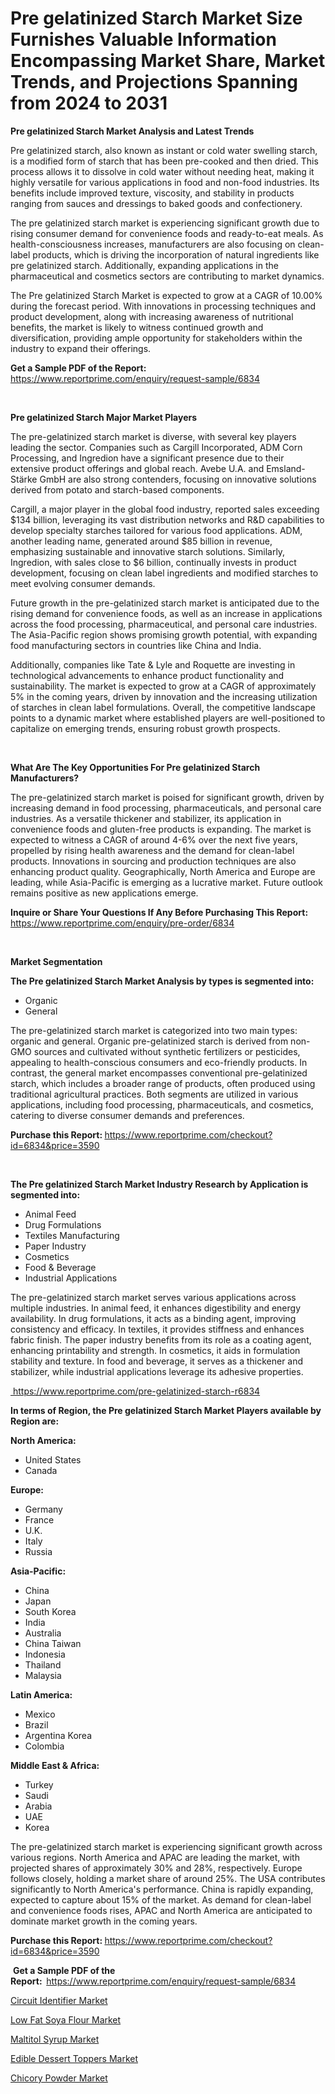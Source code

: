 <p><h1>Pre gelatinized Starch Market Size Furnishes Valuable Information Encompassing Market Share, Market Trends, and Projections Spanning from 2024 to 2031</h1></p><p><strong>Pre gelatinized Starch Market Analysis and Latest Trends</strong></p>
<p><p>Pre gelatinized starch, also known as instant or cold water swelling starch, is a modified form of starch that has been pre-cooked and then dried. This process allows it to dissolve in cold water without needing heat, making it highly versatile for various applications in food and non-food industries. Its benefits include improved texture, viscosity, and stability in products ranging from sauces and dressings to baked goods and confectionery.</p><p>The pre gelatinized starch market is experiencing significant growth due to rising consumer demand for convenience foods and ready-to-eat meals. As health-consciousness increases, manufacturers are also focusing on clean-label products, which is driving the incorporation of natural ingredients like pre gelatinized starch. Additionally, expanding applications in the pharmaceutical and cosmetics sectors are contributing to market dynamics.</p><p>The Pre gelatinized Starch Market is expected to grow at a CAGR of 10.00% during the forecast period. With innovations in processing techniques and product development, along with increasing awareness of nutritional benefits, the market is likely to witness continued growth and diversification, providing ample opportunity for stakeholders within the industry to expand their offerings.</p></p>
<p><strong>Get a Sample PDF of the Report:&nbsp;</strong> <a href="https://www.reportprime.com/enquiry/request-sample/6834?utm_campaign=28&utm_medium=2&utm_source=Github&utm_content=ia&utm_term=10102024&utm_id=pre-gelatinized-starch">https://www.reportprime.com/enquiry/request-sample/6834</a></p>
<p>&nbsp;</p>
<p><strong>Pre gelatinized Starch Major Market Players</strong></p>
<p><p>The pre-gelatinized starch market is diverse, with several key players leading the sector. Companies such as Cargill Incorporated, ADM Corn Processing, and Ingredion have a significant presence due to their extensive product offerings and global reach. Avebe U.A. and Emsland-Stärke GmbH are also strong contenders, focusing on innovative solutions derived from potato and starch-based components. </p><p>Cargill, a major player in the global food industry, reported sales exceeding $134 billion, leveraging its vast distribution networks and R&D capabilities to develop specialty starches tailored for various food applications. ADM, another leading name, generated around $85 billion in revenue, emphasizing sustainable and innovative starch solutions. Similarly, Ingredion, with sales close to $6 billion, continually invests in product development, focusing on clean label ingredients and modified starches to meet evolving consumer demands.</p><p>Future growth in the pre-gelatinized starch market is anticipated due to the rising demand for convenience foods, as well as an increase in applications across the food processing, pharmaceutical, and personal care industries. The Asia-Pacific region shows promising growth potential, with expanding food manufacturing sectors in countries like China and India. </p><p>Additionally, companies like Tate & Lyle and Roquette are investing in technological advancements to enhance product functionality and sustainability. The market is expected to grow at a CAGR of approximately 5% in the coming years, driven by innovation and the increasing utilization of starches in clean label formulations. Overall, the competitive landscape points to a dynamic market where established players are well-positioned to capitalize on emerging trends, ensuring robust growth prospects.</p></p>
<p>&nbsp;</p>
<p><strong>What Are The Key Opportunities For Pre gelatinized Starch Manufacturers?</strong></p>
<p><p>The pre-gelatinized starch market is poised for significant growth, driven by increasing demand in food processing, pharmaceuticals, and personal care industries. As a versatile thickener and stabilizer, its application in convenience foods and gluten-free products is expanding. The market is expected to witness a CAGR of around 4-6% over the next five years, propelled by rising health awareness and the demand for clean-label products. Innovations in sourcing and production techniques are also enhancing product quality. Geographically, North America and Europe are leading, while Asia-Pacific is emerging as a lucrative market. Future outlook remains positive as new applications emerge.</p></p>
<p><strong>Inquire or Share Your Questions If Any Before Purchasing This Report:</strong> <a href="https://www.reportprime.com/enquiry/pre-order/6834?utm_campaign=28&utm_medium=2&utm_source=Github&utm_content=ia&utm_term=10102024&utm_id=pre-gelatinized-starch">https://www.reportprime.com/enquiry/pre-order/6834</a></p>
<p>&nbsp;</p>
<p><strong>Market Segmentation</strong></p>
<p><strong>The Pre gelatinized Starch Market Analysis by types is segmented into:</strong></p>
<p><ul><li>Organic</li><li>General</li></ul></p>
<p><p>The pre-gelatinized starch market is categorized into two main types: organic and general. Organic pre-gelatinized starch is derived from non-GMO sources and cultivated without synthetic fertilizers or pesticides, appealing to health-conscious consumers and eco-friendly products. In contrast, the general market encompasses conventional pre-gelatinized starch, which includes a broader range of products, often produced using traditional agricultural practices. Both segments are utilized in various applications, including food processing, pharmaceuticals, and cosmetics, catering to diverse consumer demands and preferences.</p></p>
<p><strong>Purchase this Report:&nbsp;</strong><a href="https://www.reportprime.com/checkout?id=6834&price=3590&utm_campaign=28&utm_medium=2&utm_source=Github&utm_content=ia&utm_term=10102024&utm_id=pre-gelatinized-starch">https://www.reportprime.com/checkout?id=6834&price=3590</a></p>
<p>&nbsp;</p>
<p><strong>The Pre gelatinized Starch Market Industry Research by Application is segmented into:</strong></p>
<p><ul><li>Animal Feed</li><li>Drug Formulations</li><li>Textiles Manufacturing</li><li>Paper Industry</li><li>Cosmetics</li><li>Food & Beverage</li><li>Industrial Applications</li></ul></p>
<p><p>The pre-gelatinized starch market serves various applications across multiple industries. In animal feed, it enhances digestibility and energy availability. In drug formulations, it acts as a binding agent, improving consistency and efficacy. In textiles, it provides stiffness and enhances fabric finish. The paper industry benefits from its role as a coating agent, enhancing printability and strength. In cosmetics, it aids in formulation stability and texture. In food and beverage, it serves as a thickener and stabilizer, while industrial applications leverage its adhesive properties.</p></p>
<p><a href="https://www.reportprime.com/pre-gelatinized-starch-r6834?utm_campaign=28&utm_medium=2&utm_source=Github&utm_content=ia&utm_term=10102024&utm_id=pre-gelatinized-starch">&nbsp;https://www.reportprime.com/pre-gelatinized-starch-r6834</a></p>
<p><strong>In terms of Region, the Pre gelatinized Starch Market Players available by Region are:</strong></p>
<p>
    <p> <strong> North America: </strong>
        <ul>
            <li>United States</li>
            <li>Canada</li>
        </ul>
        </p> 
    <p> <strong> Europe: </strong>
        <ul>
            <li>Germany</li>
            <li>France</li>
            <li>U.K.</li>
            <li>Italy</li>
            <li>Russia</li>
        </ul>
        </p> 
    <p> <strong> Asia-Pacific: </strong>
        <ul>
            <li>China</li>
            <li>Japan</li>
            <li>South Korea</li>
            <li>India</li>
            <li>Australia</li>
            <li>China Taiwan</li>
            <li>Indonesia</li>
            <li>Thailand</li>
            <li>Malaysia</li>
        </ul>
        </p> 
    <p> <strong> Latin America: </strong>
        <ul>
            <li>Mexico</li>
            <li>Brazil</li>
            <li>Argentina Korea</li>
            <li>Colombia</li>
        </ul>
        </p> 
    <p> <strong> Middle East & Africa: </strong>
        <ul>
            <li>Turkey</li>
            <li>Saudi</li>
            <li>Arabia</li>
            <li>UAE</li>
            <li>Korea</li>
        </ul>
    </p>
    </p>
<p><p>The pre-gelatinized starch market is experiencing significant growth across various regions. North America and APAC are leading the market, with projected shares of approximately 30% and 28%, respectively. Europe follows closely, holding a market share of around 25%. The USA contributes significantly to North America's performance. China is rapidly expanding, expected to capture about 15% of the market. As demand for clean-label and convenience foods rises, APAC and North America are anticipated to dominate market growth in the coming years.</p></p>
<p><strong>Purchase this Report: </strong><a href="https://www.reportprime.com/checkout?id=6834&price=3590&utm_campaign=28&utm_medium=2&utm_source=Github&utm_content=ia&utm_term=10102024&utm_id=pre-gelatinized-starch">https://www.reportprime.com/checkout?id=6834&price=3590</a></p>
<p>&nbsp;<strong>Get a Sample PDF of the Report:&nbsp;&nbsp;</strong><a href="https://www.reportprime.com/enquiry/request-sample/6834?utm_campaign=28&utm_medium=2&utm_source=Github&utm_content=ia&utm_term=10102024&utm_id=pre-gelatinized-starch">https://www.reportprime.com/enquiry/request-sample/6834</a></p>
<p><strong></strong></p>
<p><p><a href="https://www.linkedin.com/pulse/circuit-identifier-market-evolution-key-trends-regional-dynamics-dlmnc?utm_campaign=28&utm_medium=2&utm_source=Github&utm_content=ia&utm_term=10102024&utm_id=pre-gelatinized-starch">Circuit Identifier Market</a></p><p><a href="https://github.com/LilianFaulkner65/Market-Research-Report-List-1/blob/main/low-fat-soya-flour-market.md?utm_campaign=28&utm_medium=2&utm_source=Github&utm_content=ia&utm_term=10102024&utm_id=pre-gelatinized-starch">Low Fat Soya Flour Market</a></p><p><a href="https://github.com/SamiaChowdhury801/Market-Research-Report-List-1/blob/main/maltitol-syrup-market.md?utm_campaign=28&utm_medium=2&utm_source=Github&utm_content=ia&utm_term=10102024&utm_id=pre-gelatinized-starch">Maltitol Syrup Market</a></p><p><a href="https://issuu.com/reportprime-2/docs/edible-dessert-toppers-market-size-_9a7ea188763141?utm_campaign=28&utm_medium=2&utm_source=Github&utm_content=ia&utm_term=10102024&utm_id=pre-gelatinized-starch">Edible Dessert Toppers Market</a></p><p><a href="https://www.linkedin.com/pulse/chicory-powder-market-overview-global-trends-future-prospects-0zmwc?utm_campaign=28&utm_medium=2&utm_source=Github&utm_content=ia&utm_term=10102024&utm_id=pre-gelatinized-starch">Chicory Powder Market</a></p></p>